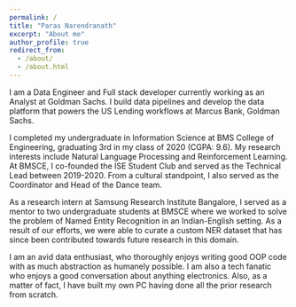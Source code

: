 ```yaml
---
permalink: /
title: "Paras Narendranath"
excerpt: "About me"
author_profile: true
redirect_from: 
  - /about/
  - /about.html
---
```


I am a Data Engineer and Full stack developer currently working as an Analyst at Goldman Sachs. I build data pipelines and develop the data platform that powers the US Lending workflows at Marcus Bank, Goldman Sachs.

I completed my undergraduate in Information Science at BMS College of Engineering, graduating 3rd in my class of 2020 (CGPA: 9.6). My research interests include Natural Language Processing and Reinforcement Learning. At BMSCE, I co-founded the ISE Student Club and served as the Technical Lead between 2019-2020. From a cultural standpoint, I also served as the Coordinator and Head of the Dance team.

As a research intern at Samsung Research Institute Bangalore, I served as a mentor to two undergraduate students at BMSCE where we worked to solve the problem of Named Entity Recognition in an Indian-English setting. As a result of our efforts, we were able to curate a custom NER dataset that has since been contributed towards future research in this domain.

I am an avid data enthusiast, who thoroughly enjoys writing good OOP code with as much abstraction as humanely possible. I am also a tech fanatic who enjoys a good conversation about anything electronics. Also, as a matter of fact, I have built my own PC having done all the prior research from scratch.
